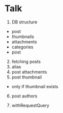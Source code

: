 # Talk

1. DB structure

- post
- thumbnails
- attachments
- categories
- post

2. fetching posts
3. alias
4. post attachments
5. post thumbnail

- only if thumbnail exists

6. post authors

7. withRequestQuery
